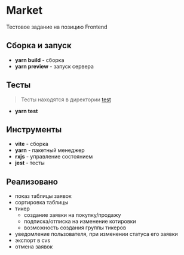 # Market

Тестовое задание на позицию Frontend

## Сборка и запуск

* **yarn build** - сборка
* **yarn preview** - запуск сервера

## Тесты

> Тесты находятся в директории [test](test)

* **yarn test**

## Инструменты

* **vite** - сборка
* **yarn** - пакетный менеджер
* **rxjs** - управление состоянием
* **jest** - тесты

## Реализовано

* показ таблицы заявок
* сортировка таблицы
* тикер
  * создание заявки на покупку/продажу
  * подписка/отписка на изменение котировки
  * возможность создания группы тикеров
* уведомление пользователя, при изменении статуса его заявки
* экспорт в cvs
* отмена заявок